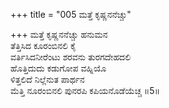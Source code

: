 +++
title = "005 ಮತ್ತೆ ಕೃಷ್ಣನನೆಚ್ಚು"

+++
ಮತ್ತೆ ಕೃಷ್ಣನನೆಚ್ಚು ಹನುಮನ   
ತೆತ್ತಿಸಿದ ಕೂರಂಬಿನಲಿ ಕೈ   
ವರ್ತಿಸಿದನೀರೆಂಟು ಶರವನು ತುರಗದೇಹದಲಿ   
ಹೊತ್ತಿದುದು ಕಡುಗೋಪ ವಹ್ನಿಯೊ   
ಳಿತ್ತಲಿದೆ ನಿಲ್ಲೆನುತ ಪಾರ್ಥನ   
ಮೆತ್ತಿ ನೂರಂಬಿನಲಿ ಪುನರಪಿ ಕಪಿಯನೊಡೆಯೆಚ್ಚ       ॥5॥
